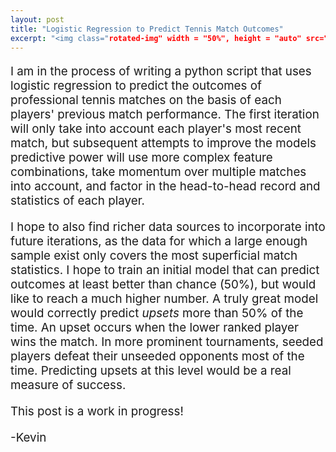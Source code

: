 ```yaml
---
layout: post
title: "Logistic Regression to Predict Tennis Match Outcomes"
excerpt: "<img class="rotated-img" width = "50%", height = "auto" src="https://www.pinnacle.com/Cms_Data/Contents/Guest/Media/betting-articles/educational/article-how-efficient-is-the-tennis-betting-market-hero.jpg" alt="obtained from https://www.pinnacle.com/">"
---
```

<div>
<p style="text-align: left;font-size: calc(14px + 0.5vw);">
I am in the process of writing a python script that uses logistic regression to predict the outcomes of professional tennis matches on the basis of each players' previous match performance. The first iteration will only take into account each player's most recent match, but subsequent attempts to improve the models predictive power will use more complex feature combinations, take momentum over multiple matches into account, and factor in the head-to-head record and statistics of each player.
</p>

<p style="text-align: left;font-size: calc(14px + 0.5vw);">
I hope to also find richer data sources to incorporate into future iterations, as the data for which a large enough sample exist only covers the most superficial match statistics. I hope to train an initial model that can predict outcomes at least better than chance (50%), but would like to reach a much higher number. A truly great model would correctly predict <i>upsets</i> more than 50% of the time. An upset occurs when the lower ranked player wins the match. In more prominent tournaments, seeded players defeat their unseeded opponents most of the time. Predicting upsets at this level would be a real measure of success.
</p>

<p style="text-align: left;font-size: calc(14px + 0.5vw);">
This post is a work in progress!
</p>

<p style="text-align: left;font-size: calc(14px + 0.5vw);">
-Kevin
</p>
</div>
